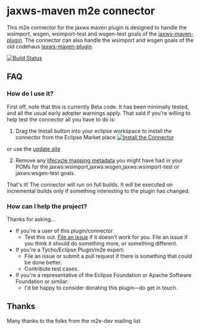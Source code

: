 jaxws-maven m2e connector
=============================================

This m2e connector for the jaxws maven plugin is designed to handle the wsimport, wsgen, wsimport-test  and wsgen-test goals of the [jaxws-maven-plugin](https://jax-ws-commons.java.net/jaxws-maven-plugin/). 
The connector can also handle the wsimport and wsgen goals of the old codehaus [jaxws-maven-plugin](http://mojo.codehaus.org/jaxws-maven-plugin/). 

[![Build Status](https://buildhive.cloudbees.com/job/coderplus/job/m2e-connector-for-jaxws-maven-plugin/badge/icon)](https://buildhive.cloudbees.com/job/coderplus/job/m2e-connector-for-jaxws-maven-plugin/)

## FAQ ##

### How do I use it? ###

First off, note that this is currently Beta code.  It has been minimally tested, and all the usual early adopter
warnings apply.  That said if you're willing to help test the connector all you have to do is:

1. Drag the Install button into your eclipse workspace to install the connector from the Eclipse Market place
[![Install the Connector](http://marketplace.eclipse.org/sites/all/modules/custom/marketplace/images/installbutton.png)](http://marketplace.eclipse.org/marketplace-client-intro?mpc_install=1965968)

or use the  [update site](http://coderplus.com/m2e-update-sites/jaxws-maven-plugin/)

2. Remove any [lifecycle mapping metadata](http://wiki.eclipse.org/M2E_plugin_execution_not_covered#ignore_plugin_goal)
you might have had in your POMs for the jaxws:wsimport,jaxws:wsgen,jaxws:wsimport-test or  jaxws:wsgen-test goals.







That's it!  The connector will run on full builds. It will be executed on incremental builds only if something interesting to the plugin has changed.

### How can I help the project? ###

Thanks for asking...

* If you're a  user of this plugin/connector
	* Test this out.  [File an issue](https://github.com/coderplus/m2e-connector-for-jaxws-maven-plugin/issues) if it doesn't
	work for you.  File an issue if you think it should do something more, or something different.
* If you're a Tycho/Eclipse Plugin/m2e  expert:
	* File an issue or submit a pull request if there is something that could be done better.
	* Contribute test cases.
* If you're a representative of the Eclipse Foundation or Apache Software Foundation or similar:
	* I'd be happy to consider donating this plugin&mdash;do get in touch.


## Thanks ##

Many thanks to the folks from the m2e-dev mailing list 
